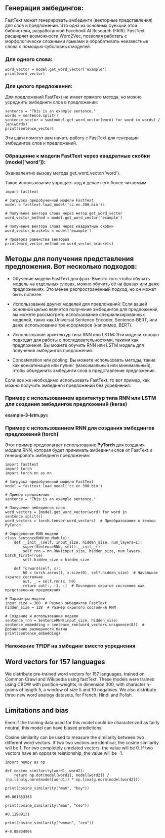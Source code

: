 

## Генерация эмбедингов:

FastText может генерировать эмбединги (векторные представления) для слов и предложений. 
Это одна из основных функций этой библиотеки, разработанной Facebook AI Research (FAIR). 
FastText расширяет возможности Word2Vec, позволяя работать с морфологически сложными языками 
и обрабатывать неизвестные слова с помощью субсловных моделей.

### Для одного слова:

```
word_vector = model.get_word_vector('example')
print(word_vector)
```

### Для целого предложения:

Для предложений FastText не имеет прямого метода, но можно усреднить эмбединги слов в предложении:

```
sentence = "This is an example sentence."
words = sentence.split()
sentence_vector = sum(model.get_word_vector(word) for word in words) / len(words)
print(sentence_vector)
```

Эти шаги помогут вам начать работу с FastText для генерации эмбедингов слов и предложений.

### Обращение к модели FastText через квадратные скобки (model['word']):

Эквивалентно вызову метода get_word_vector('word'). 

Такое использование упрощает код и делает его более читаемым.

```
import fasttext

# Загрузка предобученной модели FastText
model = fasttext.load_model('cc.en.300.bin')s

# Получение вектора слова через метод get_word_vector
word_vector_method = model.get_word_vector('example')

# Получение вектора слова через квадратные скобки
word_vector_brackets = model['example']

# Проверка равенства векторов
print(word_vector_method == word_vector_brackets)
```

## Методы для получения представления предложения. Вот несколько подходов:

- Обучение модели FastText для фраз: Вместо того чтобы обучать модель на отдельных словах, можно обучить её на фразах или даже предложениях. Это менее распространённый подход, но он может быть полезен.

- Использование других моделей для предложений: Если вашей основной целью является получение эмбедингов для предложений, вы можете рассмотреть использование специализированных моделей, таких как Universal Sentence Encoder, Sentence-BERT, или даже использование трансформеров (например, BERT).

- Использование архитектур типа RNN или LSTM: Эти модели хорошо подходят для работы с последовательностями, такими как предложения. Вы можете обучить RNN или LSTM модель для получения эмбедингов предложений.

- Concatenation или pooling: Вы можете использовать методы, такие как конкатенация или пулинг (максимальный или минимальный), чтобы объединить эмбединги слов в представление предложения.

Если все же необходимо использовать FastText, то вот пример, как можно получить эмбединги предложений без усреднения:

### Пример с использованием архитектур типа RNN или LSTM для создания эмбедингов предложений (keras)

**example-3-lstm.py**s

### Пример с использованием RNN для создания эмбедингов предложений (torch)

Этот пример предполагает использование **PyTorch** для создания модели RNN, которая будет принимать эмбединги слов от FastText и генерировать эмбединги предложений:

```
import fasttext
import torch
import torch.nn as nn

# Загрузка предобученной модели FastText
model = fasttext.load_model('cc.en.300.bin')

# Пример предложения
sentence = "This is an example sentence."

# Получение эмбедингов слов
word_vectors = [model.get_word_vector(word) for word in sentence.split()]
word_vectors = torch.tensor(word_vectors)  # Преобразование в тензор PyTorch

# Определение RNN модели
class SentenceRNN(nn.Module):
    def __init__(self, input_size, hidden_size, num_layers=1):
        super(SentenceRNN, self).__init__()
        self.rnn = nn.RNN(input_size, hidden_size, num_layers, batch_first=True)
        self.hidden_size = hidden_size

    def forward(self, x):
        h0 = torch.zeros(1, x.size(0), self.hidden_size)  # Начальное скрытое состояние
        out, _ = self.rnn(x, h0)
        return out[:, -1, :]  # Последнее скрытое состояние как представление предложения

# Параметры модели
input_size = 300  # Размер эмбедингов FastText
hidden_size = 128  # Размер скрытого состояния RNN

# Создание и использование модели
sentence_rnn = SentenceRNN(input_size, hidden_size)
sentence_embedding = sentence_rnn(word_vectors.unsqueeze(0))  # Добавление размерности батча
print(sentence_embedding)

```


### Наложение TFIDF на эмбединг вместо усреднения

## Word vectors for 157 languages

We distribute pre-trained word vectors for 157 languages, trained on Common Crawl and Wikipedia using fastText. 
These models were trained using CBOW with position-weights, in dimension 300, with character n-grams of length 5, a window of size 5 and 10 negatives. 
We also distribute three new word analogy datasets, for French, Hindi and Polish.

## Limitations and bias

Even if the training data used for this model could be characterized as fairly neutral, this model can have biased predictions.

Cosine similarity can be used to measure the similarity between two different word vectors. If two two vectors are identical, the cosine similarity will be 1. For two completely unrelated vectors, the value will be 0. If two vectors have an opposite relationship, the value will be -1.

```
import numpy as np

def cosine_similarity(word1, word2):
    return np.dot(model[word1], model[word2]) / (np.linalg.norm(model[word1]) * np.linalg.norm(model[word2]))

print(cosine_similarity("man", "boy"))

#0.061653383

print(cosine_similarity("man", "ceo"))

#0.11989131

print(cosine_similarity("woman", "ceo"))

#-0.08834904

```

